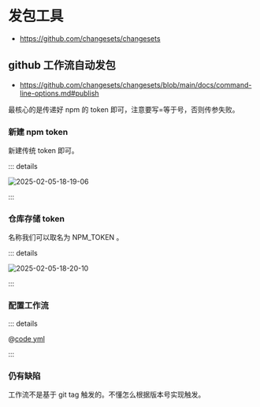 # 发包工具

- https://github.com/changesets/changesets

## github 工作流自动发包

- https://github.com/changesets/changesets/blob/main/docs/command-line-options.md#publish

最核心的是传递好 npm 的 token 即可，注意要写=等于号，否则传参失败。

### 新建 npm token

新建传统 token 即可。

::: details

![2025-02-05-18-19-06](https://gh-img-store.ruan-cat.com/img/2025-02-05-18-19-06.png)

:::

### 仓库存储 token

名称我们可以取名为 NPM_TOKEN 。

::: details

![2025-02-05-18-20-10](https://gh-img-store.ruan-cat.com/img/2025-02-05-18-20-10.png)

:::

### 配置工作流

::: details

@[code yml](./release.yml)

:::

### 仍有缺陷

工作流不是基于 git tag 触发的。不懂怎么根据版本号实现触发。
